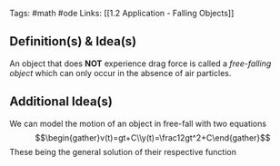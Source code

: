 Tags: #math  #ode 
Links: [[1.2 Application - Falling Objects]]
## Definition(s) & Idea(s)
An object that does **NOT** experience drag force is called a *free-falling object* which can only occur in the absence of air particles.
## Additional Idea(s)
We can model the motion of an object in free-fall with two equations$$\begin{gather}v(t)=gt+C\\y(t)=\frac12gt^2+C\end{gather}$$
These being the general solution of their respective function


